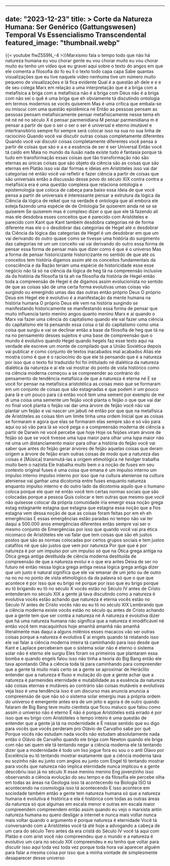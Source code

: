
---
date: "2023-12-23"
title: > 
    Corte da Natureza Humana: Ser Genérico (Gattungswesen) Temporal Vs Essencialismo Transcendental
featured_image: "thumbnail.webp"
---
{{< youtube flwZ5S9N_-4 >}}Marxismo fala o tempo todo que não há
natureza humana eu vou chorar gente eu
vou chorar muito eu vou chorar muito eu
tenho um vídeo que eu gravei aqui sobre
o texto do angos em que ele comenta a
filosofia do fo eu li o texto todo capa
capa Sabe quantas visualizações que eu
tive naquele vídeo nenhuma tive um
número muito pequeno de visualizações e
lá fica evidente Qual é a questão ah
dele e e e de seu colega
Marx em relação a uma interpretação que
é a briga com a metafísica a briga com a
metafísica não é a briga com Deus não é
a briga com não sei o quê é uma briga
que eh obviamente tá discutindo
ontologia em termos modernos se vocês
quiserem Mas é uma crítica que embala-se
ou imiscui com uma questão epistêmica né
Então as pessoas pensam as pessoas
pensam
metafisicamente pensar metafisicamente
nesse tema eh né né né no século X é
pensar parmenidiana M pensar
parmenidiana m é pensar a partir de que
o ser o ser o ser é universal e eterno
imutável e intertransitório sempre foi
sempre será colocar isso na sua no sua
linha de raciocínio Quando você vai
discutir outras coisas completamente
diferentes Quando você vai discutir
coisas completamente diferentes você
pensa a partir de coisas que são e a e a
essência de ser é ser Universal Então
você tá caído em Maia no mundo da ilusão
nada existe tudo é fantasia porque tá
tudo em transformação essas coisas que
tão transformação não são eternas as
únicas coisas que são objeto da ciência
são as coisas que são eternas em Platão
isso vai dar formas e ideias em
Aristóteles isso vai dar categorias né
então você vai refletir e fazer ciência
a partir de coisas que são universais
então a discussão desse povo do século
XIX contra contra a metafísica era é uma
questão complexa que relaciona ontologia
e epistemologia que coloca de cabeça
para baixo essa ideia de que você pensa
a partir de universais é interessante
pensar a estrutura da lógica da Ciência
da lógica de reikel que na verdade é
ontologia que ali embora ele esteja
fazendo uma espécie de de Ontologia Se
quiserem ainda né se se quiserem Se
quiserem mas é complexo dizer o que que
ele tá fazendo ali mas ele desdobra
esses conceitos que é parecido com
Aristóteles e parecido com Kant que Kant
também desdobra categorias né de forma
diferente mas ele o o desdobrar das
categorias de Hegel até o desdobrar da
Ciência da lógica das categorias de
Hegel é um desdobrar em que um vai
derivando do outro quase como se tivesse
uma história do surgimento das
categorias né um um conceito vai vai
derivando do outro essa forma de pensar
essa forma de pensar mais que dizer como
é que é o universo Mas a forma de pensar
historicizante historicizante no sentido
de que até os conceitos tem história
digamos assim até os conceitos
fundamentais da consciência e da Razão
teriam uma espécie de historicidade esse
esse negócio não tá só na ciência da
lógica de heg tá na compreensão
inclusive da da história da filosofia tá
tá
ah na filosofia da história de Hegel
então toda a compreensão de Hegel é de
digamos assim evolucionista no sentido
de que as coisas são de uma certa forma
evolutivas umas coisas vão surgindo ou
emergindo umas das das outras então
próprio Deus O próprio Deus em Hegel ele
é evolutivo é a manifestação da mente
humana na história humana O próprio Deus
ele vem na história surgindo se
manifestando historicamente se
manifestando essa forma de pensar que
muito influencia tanto menino angos
quanto menino Marx e aí quando o Marx
vai fazer uma ciência do capitalismo
quando ele vai fazer uma ciência do
capitalismo ele tá pensando essa coisa o
tal do capitalismo como uma coisa que
surgiu e vai se declinar então a base da
filosofia de heg que tá na na no
pensamento desses sujeitos é uma base de
compreensão que o mundo é evolutivo
quando Hegel quando hegels faz esse
texto aqui na verdade ele escreve um
monte de compilado que a União Soviética
depois vai publicar e como conjunto de
textos inacabados mal acabados Aliás ele
mostra como é que é o raciocínio do que
ele tá pensando que é a natureza por
isso que o texto foi traduzido foi foi
intitulado né dialética da natureza
dialética da natureza e aí ele vai
mostrar do ponto de vista histórico como
na ciência moderna começou a se
compreender ao contrário do pensamento
de tendência metafísica de que a
natureza é eterna né E se você for
pensar na metafísica aristotélica as
coisas meio que se formaram em um
conjunto de coisas que são estagnadas e
que podem ir um pouco para lá e um pouco
para cá então você tem uma sement por
exemplo de me di uma coisa uma semente
um feijão você planta o feijão o que que
vai dar no final você planta o feijão
vai dar uma árvore de feijão você não
vai plantar um feijão e vai nascer um
jabuti né então por que que na
metafísica de Aristóteles as coisas têm
um limite tinha uma ordem Inicial que as
coisas se formaram e agora que elas se
formaram elas sempre são e só vão para
aqui ou só vão para lá se você pega o a
compreensão moderna de ciência a partir
de Darwin né você percebe que hoje Hoje
os feijões viram árvore de feijão só que
se você tivesse uma lupa maior para
olhar uma lupa maior não né uma um
distanciamento maior para olhar a
história do feijão você vai saber que
antes do feijão gerar árvores de feijão
aquelas coisas que deram origem a árvore
de feijão eram outras coisas de modo que
a natureza das coisas é
[Música]
transmutá-las a origem etimológica né
heidger trabalha muito bem o nazista Ele
trabalha muito bem o a noção de fuses em
seu contexto original fuses é uma coisa
que emana é um impulso interno um
impulso interno impulso interno por isso
que na cultura ateniense na cultura
ateniense vai ganhar uma dicotomia entre
fuses enquanto natureza enquanto impulso
interno e do outro lado da dicotomia
aquilo que o humano coloca porque ele
quer né então você tem certas normas
sociais que são colocadas porque a
pessoa Quis colocar e tem outras que
mesmo que você não quisesse colocar da
própria comunidade iria emergir essa
noção grega estag
estagnante
estagna que estagna que estagna essa
noção que a fios estagna vem dessa noção
de que as coisas foram feitas por em eh
eh emergências E essas emergências estão
paradas no tempo não vai ter daqui a
500.000 anos emergências diferentes
então sempre vai ser o mesmo conjunto de
Emergências por isso que quando você vai
pra ética nicomaco de Aristóteles ele
vai falar que tem coisas que são eh
justos postos que são as normas
colocadas por certos grupos sociais e
tem justos catafilos né que são justos
que vem por natureza Por que que é por
natureza é por um impulso por um impulso
só que na Ótica grega antiga na Ótica
grega antiga destituída de ciência
moderna destituída de compreensão de que
a natureza evolui e o que era antes
Deixa de ser no futuro né então nessa
lógica grega antiga nessa lógica grega
antiga dizer que um justo é natural
significa que ele vai emanar de um jeito
ou de outro na no no no ponto de vista
etimológico da da palavra só que o que
que acontece é por isso que eu brigo né
porque por isso que eu brigo porque eu
tô brigando eu tô no século X vocês
estão no Século IV antes de Cristo
entenderam no século XIX a gente já tava
discutindo como a natureza é evolutiva
vocês estão achando que natureza é
eterna vocês estão no Século IV antes de
Cristo vocês não eu eu tô no século XIX
Lembrando que a ciência moderna existe
vocês estão no século qu antes de Cristo
achando que a gente tem que ser contra a
natureza né A natureza é evolutiva dizer
que há uma natureza humana não significa
que a natureza é imodificável né então
você tem macaquinhos hoje amanhã amanhã
não amanhã literalmente mas daqui a
alguns milênios esses macacos vão ser
outras coisas porque a natureza é
evolutiva E aí engels quando tá
relatando isso ele vai falar a ciência
moderna inteira tá caminhando para isso
desde que Kant e Laplace perceberam que
o sistema solar não é eterno o sistema
solar não é eterno ele surgiu Eles foram
os primeiros que plantaram essa bomba e
quando engels falou isso não tinha a
teoria do Big Bang então ele tava
apontando Olha a ciência toda tá para
caminhando para compreender que a gente
tá muito mais certo se a gente se
aproximar de Heráclito entender que a
natureza é fluxo e mutação do que a
gente achar que a natureza é
parmenides eternidade e mutabilidade as
a essência da natureza são coisas
eternas e mutáveis ao contrário são
coisas mutáveis e evolutivas veja Isso é
uma tendência isso é um discurso mas
anuncia anuncia a compreensão de que não
só o sistema solar emergiu mas a própria
ordem do universo é emergente antes era
de um jeito e agora é de outro quando
falaram de Big Bang teve muito cientista
que ficou maluco que falou como assim o
universo não é eterno É não é porque
Aristóteles está errado é por isso que
eu brigo com Aristóteles o tempo inteiro
é uma questão de entender que a gente já
tá na modernidade e É nesse sentido que
eu digo para vocês que vocês perderam
pro Olávio de Carvalho sabe por quê
Porque vocês não estudam nada vocês não
estudam absolutamente nada então o
Olávio de Carvalho quando ele briga com
Newton quando ele briga com não sei quem
ele tá tentando negar a ciência moderna
ele tá tentando dizer que a modernidade
é todo um lixo jogue fora eu sou o o
anti Olavo por Excelência eu tô tentando
mostrar exatamente que a ciência moderna
tava eu sozinho não eu junto com angios
eu junto com Engel tô tentando mostrar
para vocês que natureza não implica
eternidade nunca implicou e a gente
descobriu isso já no século X esse
menino menino Eng jovenzinho isso
observando a ciência evolução do seu
tempo e da filosofia ele percebe olha em
todas as áreas na Geologia isso tá
acontecendo na Biologia ISO tá
acontecendo na cosmologia isso tá
acontecendo E isso acontece em sociedade
também então a gente tem natureza humana
só que a natureza humana é evolutiva é
histórica e ela é histórica com todas as
outras áreas da natureza só que algumas
em escala menor e outras em escala maior
compreendem compreendem então assim
quando eu vejo o marxista antin natureza
humana eu quero desligar a internet e
nunca mais voltar nunca mais voltar
quando o argumento é porque natureza é
eternidade Você tá conversando com a
Aristóteles você tá até hoje a advogando
a cabeça de um cara do século Tero antes
da era cristã do Século IV você tá aqui
com Platão e com arist você não
compreendeu que o mundo e a natureza é
evolutivo um cara no século XIX
compreendeu e eu tenho que voltar para
discutir isso aqui toda vez toda vez
porque toda hora vai aparecer alguém
para falar a mesma coisa por isso que a
minha vontade de simplesmente
desaparecer desse universo